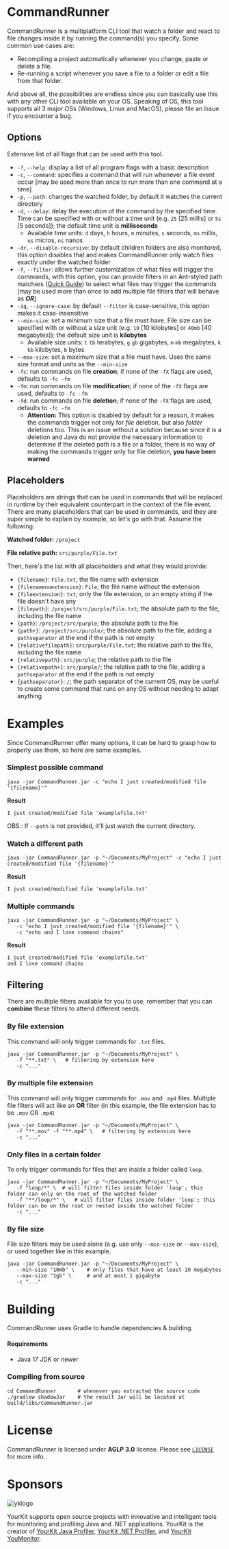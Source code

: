 # CommandRunner
CommandRunner is a multiplatform CLI tool that watch a folder and react to file changes inside it by running the command(s) you specify. Some common use cases are:

- Recompiling a project automatically whenever you change, paste or delete a file.
- Re-running a script whenever you save a file to a folder or edit a file from that folder.

And above all, the possibilities are endless since you can basically use this with any other CLI tool available on your OS. Speaking of OS, this tool supports all 3 major OSs (Windows, Linux and MacOS), please file an Issue if you encounter a bug.

## Options

Extensive list of all flags that can be used with this tool.

- `-?`, `--help`: display a list of all program flags with a basic description
- `-c`, `--command`: specifies a command that will run whenever a file event occur [may be used more than once to run more than one command at a time]
- `-p`, `--path`: changes the watched folder, by default it watches the current directory
- `-d`, `--delay`: delay the execution of the command by the specified time. Time can be specified with or without a time unit (e.g. `25` [25 millis] or `5s` [5 seconds]); the default time unit is **milliseconds**
  - Available time units: `d` days, `h` hours, `m` minutes, `s` seconds, `ms` millis, `us` micros, `ns` nanos
- `-dr`, `--disable-recursive`: by default children folders are also monitored, this option disables that and makes CommandRunner only watch files exactly under the watched folder
- `-f`, `--filter`: allows further customization of what files will trigger the commands, with this option, you can provide filters in an Ant-styled path matchers ([Quick Guide](https://confluence.atlassian.com/fisheye/pattern-matching-guide-960155410.html)) to select what files may trigger the commands [may be used more than once to add multiple file filters that will behave as **_OR_**]
- `-ig`, `--ignore-case`: by default `--filter` is case-sensitive, this option makes it case-insensitive
- `--min-size`: set a minimum size that a file must have. File size can be specified with or without a size unit (e.g. `10` [10 kilobytes] or `40mb` [40 megabytes]); the default size unit is **kilobytes**
  - Available size units: `t` `tb` terabytes, `g` `gb` gigabytes, `m` `mb` megabytes, `k` `kb` kilobytes, `b` bytes
- `--max-size`: set a maximum size that a file must have. Uses the same size format and units as the `--min-size`
- `-fc`: run commands on file **creation**; if none of the `-fX` flags are used, defaults to `-fc -fm`
- `-fm`: run commands on file **modification**; if none of the `-fX` flags are used, defaults to `-fc -fm`
- `-fd`: run commands on file **deletion**; if none of the `-fX` flags are used, defaults to `-fc -fm`
  - **Attention:** This option is disabled by default for a reason, it makes the commands trigger not only for _file_ deletion, but also _folder_ deletions too. This is an issue without a solution because since it is a deletion and Java do not provide the necessary information to determine if the deleted path is a file or a folder, there is no way of making the commands trigger only for file deletion, **you have been warned**


## Placeholders

Placeholders are strings that can be used in commands that will be replaced in runtime by their equivalent counterpart in the context of the file event. There are many placeholders that can be used in commands, and they are super simple to explain by example, so let's go with that. Assume the following:

**Watched folder:** `/project`

**File relative path:** `src/purple/File.txt`

Then, here's the list with all placeholders and what they would provide:

- `{filename}`: `File.txt`; the file name with extension
- `{filenamenoextension}`: `File`; the file name without the extension
- `{fileextension}`: `txt`; only the file extension, or an empty string if the file doesn't have any
- `{filepath}`: `/project/src/purple/File.txt`; the absolute path to the file, including the file name
- `{path}`: `/project/src/purple`; the absolute path to the file
- `{path+}`: `/project/src/purple/`; the absolute path to the file, adding a `pathseparator` at the end if the path is not empty
- `{relativefilepath}`: `src/purple/File.txt`; the relative path to the file, including the file name
- `{relativepath}`: `src/purple`; the relative path to the file
- `{relativepath+}`: `src/purple/`; the relative path to the file, adding a `pathseparator` at the end if the path is not empty
- `{pathseparator}`: `/`; the path separator of the current OS, may be useful to create some command that runs on any OS without needing to adapt anything

# Examples
Since CommandRunner offer many options, it can be hard to grasp how to properly use them, so here are some examples.

### Simplest possible command
```shell
java -jar CommandRunner.jar -c "echo I just created/modified file '{filename}'"
```

**Result**
```
I just created/modified file 'examplefile.txt'
```

OBS.: If `--path` is not provided, it'll just watch the current directory.

### Watch a different path
```shell
java -jar CommandRunner.jar -p "~/Documents/MyProject" -c "echo I just created/modified file '{filename}'"
```

**Result**
```
I just created/modified file 'examplefile.txt'
```

### Multiple commands
```shell
java -jar CommandRunner.jar -p "~/Documents/MyProject" \
   -c "echo I just created/modified file '{filename}'" \
   -c "echo and I love command chains"
```

**Result**
```
I just created/modified file 'examplefile.txt'
and I love command chains
```

## Filtering
There are multiple filters available for you to use, remember that you can **combine** these filters to attend different needs.

### By file extension

This command will only trigger commands for `.txt` files.

```shell
java -jar CommandRunner.jar -p "~/Documents/MyProject" \
   -f "**.txt" \   # filtering by extension here
   -c "..."
```

### By multiple file extension

This command will only trigger commands for `.mov` and `.mp4` files. Multiple file filters will act like an **OR** filter (in this example, the file extension has to be `.mov` OR `.mp4`)

```shell
java -jar CommandRunner.jar -p "~/Documents/MyProject" \
   -f "**.mov" -f "**.mp4" \   # filtering by extension here
   -c "..."
```

### Only files in a certain folder

To only trigger commands for files that are inside a folder called `loop`.

```shell
java -jar CommandRunner.jar -p "~/Documents/MyProject" \
   -f "loop/*" \  # will filter files inside folder 'loop'; this folder can only on the root of the watched folder
   -f "**/loop/*" \   # will filter files inside folder 'loop'; this folder can be on the root or nested inside the watched folder
   -c "..."
```

### By file size

File size filters may be used alone (e.g. use only `--min-size` or `--max-size`), or used together like in this example.

```shell
java -jar CommandRunner.jar -p "~/Documents/MyProject" \
   --min-size "10mb" \    # only files that have at least 10 megabytes
   --max-size "1gb" \     # and at most 1 gigabyte
   -c "..."
```

# Building

CommandRunner uses Gradle to handle dependencies & building.

#### Requirements
* Java 17 JDK or newer

### Compiling from source

```shell
cd CommandRunner       # whenever you extracted the source code
./gradlew shadowJar    # the result Jar will be located at build/libs/CommandRunner.jar
```

# License
CommandRunner is licensed under **AGLP 3.0** license. Please see [`LICENSE`](LICENSE) for more info.

# Sponsors
![yklogo](https://www.yourkit.com/images/yklogo.png)

YourKit supports open source projects with innovative and intelligent tools
for monitoring and profiling Java and .NET applications.
YourKit is the creator of <a href="https://www.yourkit.com/java/profiler/">YourKit Java Profiler</a>,
<a href="https://www.yourkit.com/dotnet-profiler/">YourKit .NET Profiler</a>,
and <a href="https://www.yourkit.com/youmonitor/">YourKit YouMonitor</a>.
